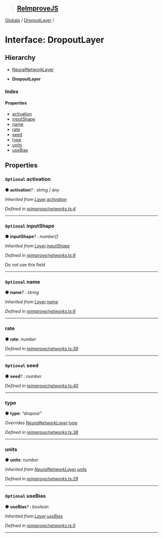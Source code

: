 > ## [ReImproveJS](../README.md)

[Globals](../globals.md) / [DropoutLayer](dropoutlayer.md) /

# Interface: DropoutLayer

## Hierarchy

  * [NeuralNetworkLayer](neuralnetworklayer.md)

  * **DropoutLayer**

### Index

#### Properties

* [activation](dropoutlayer.md#optional-activation)
* [inputShape](dropoutlayer.md#optional-inputshape)
* [name](dropoutlayer.md#optional-name)
* [rate](dropoutlayer.md#rate)
* [seed](dropoutlayer.md#optional-seed)
* [type](dropoutlayer.md#type)
* [units](dropoutlayer.md#units)
* [useBias](dropoutlayer.md#optional-usebias)

## Properties

### `Optional` activation

● **activation**? : *string | any*

*Inherited from [Layer](layer.md).[activation](layer.md#optional-activation)*

*Defined in [reimprove/networks.ts:4](https://github.com/DevSide/ReImproveJS/blob/2368b25/src/reimprove/networks.ts#L4)*

___

### `Optional` inputShape

● **inputShape**? : *number[]*

*Inherited from [Layer](layer.md).[inputShape](layer.md#optional-inputshape)*

*Defined in [reimprove/networks.ts:8](https://github.com/DevSide/ReImproveJS/blob/2368b25/src/reimprove/networks.ts#L8)*

Do not use this field

___

### `Optional` name

● **name**? : *string*

*Inherited from [Layer](layer.md).[name](layer.md#optional-name)*

*Defined in [reimprove/networks.ts:6](https://github.com/DevSide/ReImproveJS/blob/2368b25/src/reimprove/networks.ts#L6)*

___

###  rate

● **rate**: *number*

*Defined in [reimprove/networks.ts:39](https://github.com/DevSide/ReImproveJS/blob/2368b25/src/reimprove/networks.ts#L39)*

___

### `Optional` seed

● **seed**? : *number*

*Defined in [reimprove/networks.ts:40](https://github.com/DevSide/ReImproveJS/blob/2368b25/src/reimprove/networks.ts#L40)*

___

###  type

● **type**: *"dropout"*

*Overrides [NeuralNetworkLayer](neuralnetworklayer.md).[type](neuralnetworklayer.md#type)*

*Defined in [reimprove/networks.ts:38](https://github.com/DevSide/ReImproveJS/blob/2368b25/src/reimprove/networks.ts#L38)*

___

###  units

● **units**: *number*

*Inherited from [NeuralNetworkLayer](neuralnetworklayer.md).[units](neuralnetworklayer.md#units)*

*Defined in [reimprove/networks.ts:29](https://github.com/DevSide/ReImproveJS/blob/2368b25/src/reimprove/networks.ts#L29)*

___

### `Optional` useBias

● **useBias**? : *boolean*

*Inherited from [Layer](layer.md).[useBias](layer.md#optional-usebias)*

*Defined in [reimprove/networks.ts:5](https://github.com/DevSide/ReImproveJS/blob/2368b25/src/reimprove/networks.ts#L5)*

___